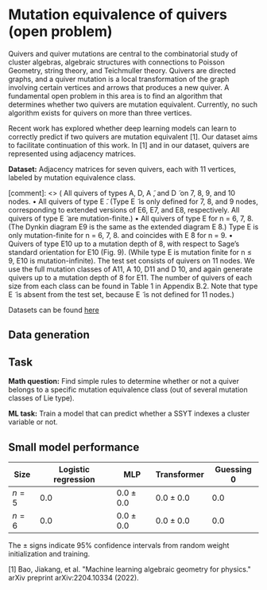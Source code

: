 # Mutation equivalence of quivers (open problem)

Quivers and quiver mutations are central to the combinatorial study of cluster algebras, algebraic structures with connections to Poisson Geometry, string theory, and Teichmuller theory. Quivers are directed graphs, and a quiver mutation is a local transformation of the graph involving certain vertices and arrows that produces a new quiver. A fundamental open problem in this area is to find an algorithm that determines whether two quivers are mutation equivalent. Currently, no such algorithm exists for quivers on more than three vertices.  

Recent work has explored whether deep learning models can learn to correctly predict if two quivers are mutation equivalent \[1\]. Our dataset aims to facilitate continuation of this work. In \[1\] and in our dataset, quivers are represented using adjacency matrices. 

**Dataset:** Adjacency matrices for seven quivers, each with $11$ vertices, labeled by mutation equivalence class.

[comment]: <> (
All quivers of types A, D, A ̃, and D ̃ on 7, 8, 9, and 10 nodes.
• All quivers of type E ̃. (Type E ̃ is only defined for 7, 8, and 9 nodes, corresponding to
extended versions of E6, E7, and E8, respectively. All quivers of type E ̃ are mutation-finite.)
• All quivers of type E for n = 6, 7, 8. (The Dynkin diagram E9 is the same as the extended diagram E ̃8.) Type E is only mutation-finite for n = 6, 7, 8. and coincides with E ̃8 for n = 9.
• Quivers of type E10 up to a mutation depth of 8, with respect to Sage’s standard orientation for E10 (Fig. 9). (While type E is mutation finite for n ≤ 9, E10 is mutation-infinite).
The test set consists of quivers on 11 nodes. We use the full mutation classes of A11, A ̃10, D11 and D ̃10, and again generate quivers up to a mutation depth of 8 for E11. The number of quivers of each size from each class can be found in Table 1 in Appendix B.2. Note that type E ̃ is absent from the test set, because E ̃ is not defined for 11 nodes.)

Datasets can be found [here](https://drive.google.com/file/d/1UmRLOhNq2mX6s4NQPIgciuGG9HfvrKWC/view?usp=sharing)

## Data generation

## Task

**Math question:** Find simple rules to determine whether or not a quiver belongs to a specific mutation equivalence class (out of several mutation classes of Lie type).

**ML task:** Train a model that can predict whether a SSYT indexes a cluster variable or not. 

## Small model performance

| Size | Logistic regression | MLP | Transformer | Guessing 0 | 
|----------|----------|-----------|------------|------------|
| $n= 5$ | $0.0$ | $0.0 \pm 0.0$ | $0.0 \pm 0.0$| $0.0$ |
| $n= 6$ | $0.0$ | $0.0 \pm 0.0$ | $0.0 \pm 0.0$| $0.0$ |

The $\pm$ signs indicate 95% confidence intervals from random weight initialization and training.

\[1\] Bao, Jiakang, et al. "Machine learning algebraic geometry for physics." arXiv preprint arXiv:2204.10334 (2022).
